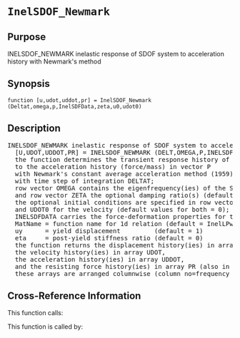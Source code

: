 
<!-- <a name="_top"></a>
<div><a href="../../../_index.md">Home</a> &gt;  <a href="#">latest</a> &gt; <a href="#">Analysis_Functions</a> &gt; <a href="_index.md">Dynamic</a> &gt; InelSDOF_Newmark.m</div> -->

<!--<table width="100%"><tr><td align="left"><a href="../../../_index.md"><img alt="<" border="0" src="../../../left.png">&nbsp;Master index</a></td>
<td align="right"><a href="_index.md">Index for latest\Analysis_Functions\Dynamic&nbsp;<img alt=">" border="0" src="../../../right.png"></a></td></tr></table>-->
# `InelSDOF_Newmark`
<!-- <h1>InelSDOF_Newmark
</h1> -->

## <a name="_name"></a>Purpose

<!-- <h2 id="purpose"><a name="_name"></a>Purpose</h2> -->

INELSDOF_NEWMARK inelastic response of SDOF system to acceleration history with Newmark's method

<!-- <div class="box"><strong>INELSDOF_NEWMARK inelastic response of SDOF system to acceleration history with Newmark's method</strong></div> -->

## <a name="_synopsis"></a>Synopsis

`function [u,udot,uddot,pr] = InelSDOF_Newmark (Deltat,omega,p,InelSDFData,zeta,u0,udot0)` 
## <a name="_description"></a>Description

<pre class="comment">INELSDOF_NEWMARK inelastic response of SDOF system to acceleration history with Newmark's method
  [U,UDOT,UDDOT,PR] = INELSDOF_NEWMARK (DELT,OMEGA,P,INELSDFDATA,ZETA,U0,UDOT0)
  the function determines the transient response history of an inelastic SDOF system
  to the acceleration history (force/mass) in vector P
  with Newmark's constant average acceleration method (1959)
  with time step of integration DELTAT;
  row vector OMEGA contains the eigenfrequency(ies) of the SDOF system,
  and row vector ZETA the optional damping ratio(s) (default = 0);
  the optional initial conditions are specified in row vectors U0 for the displacement
  and UDOT0 for the velocity (default values for both = 0);
  INELSDFDATA carries the force-deformation properties for the inelastic SDOF system:
  MatName = function name for 1d relation (default = InelLPwLH1dMat)
  uy      = yield displacement         (default = 1)
  eta     = post-yield stiffness ratio (default = 0)
  the function returns the displacement history(ies) in array U,
  the velocity history(ies) in array UDOT,
  the acceleration history(ies) in array UDDOT,
  and the resisting force history(ies) in array PR (also in the form force/mass!);
  these arrays are arranged columnwise (column no=frequency no)</pre>
<!-- <div class="fragment"><pre class="comment">INELSDOF_NEWMARK inelastic response of SDOF system to acceleration history with Newmark's method
  [U,UDOT,UDDOT,PR] = INELSDOF_NEWMARK (DELT,OMEGA,P,INELSDFDATA,ZETA,U0,UDOT0)
  the function determines the transient response history of an inelastic SDOF system
  to the acceleration history (force/mass) in vector P
  with Newmark's constant average acceleration method (1959)
  with time step of integration DELTAT;
  row vector OMEGA contains the eigenfrequency(ies) of the SDOF system,
  and row vector ZETA the optional damping ratio(s) (default = 0);
  the optional initial conditions are specified in row vectors U0 for the displacement
  and UDOT0 for the velocity (default values for both = 0);
  INELSDFDATA carries the force-deformation properties for the inelastic SDOF system:
  MatName = function name for 1d relation (default = InelLPwLH1dMat)
  uy      = yield displacement         (default = 1)
  eta     = post-yield stiffness ratio (default = 0)
  the function returns the displacement history(ies) in array U,
  the velocity history(ies) in array UDOT,
  the acceleration history(ies) in array UDDOT,
  and the resisting force history(ies) in array PR (also in the form force/mass!);
  these arrays are arranged columnwise (column no=frequency no)</pre></div> -->

<!-- crossreference -->
## <a name="_cross"></a>Cross-Reference Information

This function calls:
<ul style="list-style-image:url(../../../matlabicon.gif)">
</ul>
This function is called by:
<ul style="list-style-image:url(../../../matlabicon.gif)">
</ul>
<!-- crossreference -->




<!-- <hr><address>Generated on Thu 28-Jan-2021 18:22:44 by <strong><a href="http://www.artefact.tk/software/matlab/m2html/" title="Matlab Documentation in HTML">m2html</a></strong> &copy; 2005</address> -->
